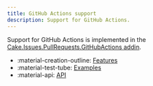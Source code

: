 ```yaml
---
title: GitHub Actions support
description: Support for GitHub Actions.
---
```


Support for GitHub Actions is implemented in the
[Cake.Issues.PullRequests.GitHubActions addin](https://cakebuild.net/extensions/cake-issues-pullrequests-githubactions/).

<div class="grid cards" markdown>

- :material-creation-outline: [Features](features.md)
- :material-test-tube: [Examples](examples/index.md)
- :material-api: [API](https://cakebuild.net/extensions/cake-issues-pullrequests-githubactions)

</div>

